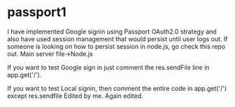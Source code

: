 # passport1

I have implemented Google signin using Passport OAuth2.0 strategy and also have used session management that would persist until user logs out. If someone is looking on how to persist session in node.js, go check this repo out. Main server file->Node.js

If you want to test Google sign in just comment the res.sendFile line in app.get('/').

If you want to test Local signin, then comment the entire code in app.get('/') except res.sendfile
Edited by me.
Again edited.
